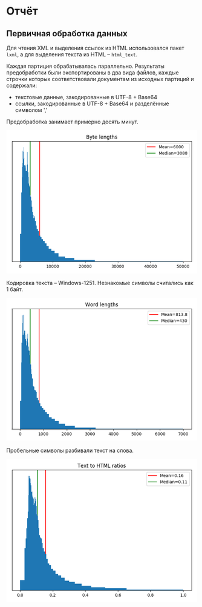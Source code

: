 # Отчёт

## Первичная обработка данных

Для чтения XML и выделения ссылок из HTML использовался пакет `lxml`, а для выделения текста из HTML – `html_text`.

Каждая партиция обрабатывалась параллельно. Результаты предобработки были экспортированы в два вида файлов, каждые строчки которых соответствовали документам из исходных партиций и содержали:
* текстовые данные, закодированные в UTF-8 + Base64
* ссылки, закодированные в UTF-8 + Base64 и разделённые символом ','

Предобработка занимает примерно десять минут.

![Byte lengths](byte_lengths.png)

Кодировка текста – Windows-1251. Незнакомые символы считались как 1 байт.

![Word lengths](word_lengths.png)

Пробельные символы разбивали текст на слова.

![Text to HTML ratios](html_text_ratios.png)
